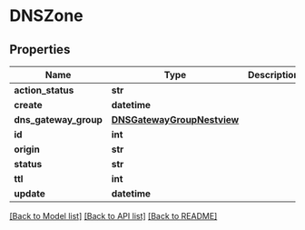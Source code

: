 # DNSZone

## Properties
Name | Type | Description | Notes
------------ | ------------- | ------------- | -------------
**action_status** | **str** |  | [optional] 
**create** | **datetime** |  | [optional] 
**dns_gateway_group** | [**DNSGatewayGroupNestview**](DNSGatewayGroupNestview.md) |  | [optional] 
**id** | **int** |  | [optional] 
**origin** | **str** |  | [optional] 
**status** | **str** |  | [optional] 
**ttl** | **int** |  | [optional] 
**update** | **datetime** |  | [optional] 

[[Back to Model list]](../README.md#documentation-for-models) [[Back to API list]](../README.md#documentation-for-api-endpoints) [[Back to README]](../README.md)


